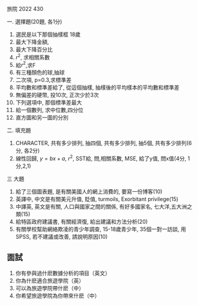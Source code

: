 旅院 2022 430 

一. 選擇題(20題, 各1分)
1. 選民是以下那個抽樣框
 18歲
2. 最大下降金額, 
3. 最大下降百分比
3. $r^2$, 求相關系數
4. 給$r^2$,求F
5. 有三種顏色的球,抽球
6. 二次項, p=0.3,求標準差
7. 平均數和標準差給了, 從這個抽樣, 抽樣後的平均樣本的平均數和標準差 
8. 無偏差的硬幣, 投10次, 正次少於3次
10. 下列選項中, 那個標準差最大
11. 給一個數列, 求中位數,四分位
12. 直方圖和另一圖的分別


二. 填充題
1. CHARACTER, 共有多少排列, 抽四個, 共有多少排列, 抽5個, 共有多少排列(6分, 各2分)
2. 線性回歸, $y=bx+a$, $r^2$, SST給, 問,相關系數, MSE, 給了y值, 問x值(4分, 1分,2,1)


三 大題
1. 給了三個圖表題, 是有關美國人的網上消費的, 要寫一份博客(10)
2. 英譯中, 中文是有關美元升值, 貶值, turmoils, Exorbitant privilege(15)
3. 中譯英, 英文是有關, 人口與國家之間的關係, 有好多國家名, 七大洋,五大洲之類(15)
4. 給特區政府建議書, 有關經濟復, 給出建議和方法分析(20)
5. 有關學校幫助網絡欺凌的青少年調查, 15-18歲青少年, 35個一對一訪談, 用SPSS, 若不建議或改善, 請說明原因(10)




## 面試

1. 你有參與過什麽數據分析的項目（英文）
2. 你為什麽適合旅遊學院（英）
3. 可以為旅遊學院帶什麽（中）
4. 你希望旅遊學院為你帶來什麽（中）


  